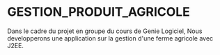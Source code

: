 # GESTION_PRODUIT_AGRICOLE
Dans le cadre du projet en groupe du cours de Genie Logiciel, Nous developperons une application sur la gestion d'une ferme agricole avec J2EE.
